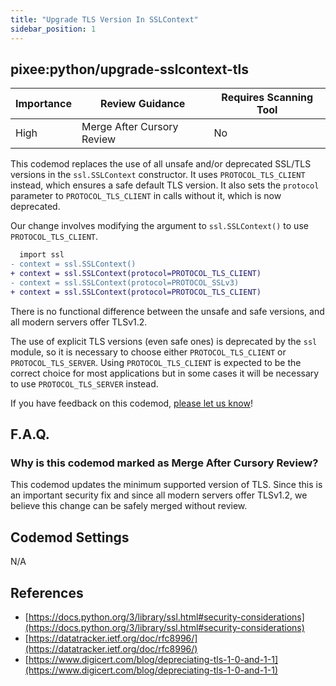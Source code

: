 ```yaml
---
title: "Upgrade TLS Version In SSLContext"
sidebar_position: 1
---
```


## pixee:python/upgrade-sslcontext-tls

| Importance | Review Guidance            | Requires Scanning Tool |
|------------|----------------------------|------------------------|
| High       | Merge After Cursory Review | No                     |

This codemod replaces the use of all unsafe and/or deprecated SSL/TLS versions
in the `ssl.SSLContext` constructor. It uses `PROTOCOL_TLS_CLIENT` instead,
which ensures a safe default TLS version. It also sets the `protocol` parameter
to `PROTOCOL_TLS_CLIENT` in calls without it, which is now deprecated.

Our change involves modifying the argument to `ssl.SSLContext()` to
use `PROTOCOL_TLS_CLIENT`.

```diff
  import ssl
- context = ssl.SSLContext()  
+ context = ssl.SSLContext(protocol=PROTOCOL_TLS_CLIENT)
- context = ssl.SSLContext(protocol=PROTOCOL_SSLv3)
+ context = ssl.SSLContext(protocol=PROTOCOL_TLS_CLIENT)
```

There is no functional difference between the unsafe and safe versions, and all modern servers offer TLSv1.2.

The use of explicit TLS versions (even safe ones) is deprecated by the `ssl`
module, so it is necessary to choose either `PROTOCOL_TLS_CLIENT` or
`PROTOCOL_TLS_SERVER`. Using `PROTOCOL_TLS_CLIENT` is expected to be the
correct choice for most applications but in some cases it will be necessary to
use `PROTOCOL_TLS_SERVER` instead.

If you have feedback on this codemod, [please let us know](mailto:feedback@pixee.ai)!

## F.A.Q.

### Why is this codemod marked as Merge After Cursory Review?

This codemod updates the minimum supported version of TLS. Since this is an important security fix and since all modern servers offer TLSv1.2, we believe this change can be safely merged without review.

## Codemod Settings

N/A

## References

* [https://docs.python.org/3/library/ssl.html#security-considerations](https://docs.python.org/3/library/ssl.html#security-considerations)
* [https://datatracker.ietf.org/doc/rfc8996/](https://datatracker.ietf.org/doc/rfc8996/)
* [https://www.digicert.com/blog/depreciating-tls-1-0-and-1-1](https://www.digicert.com/blog/depreciating-tls-1-0-and-1-1)
